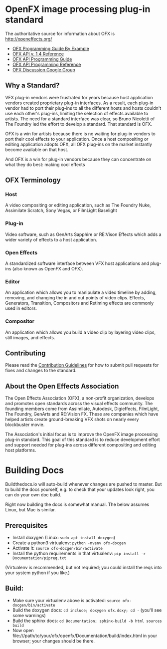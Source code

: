 # OpenFX image processing plug-in standard

The authoritative source for information about OFX is http://openeffects.org/

* [OFX Programming Guide By Example](https://github.com/ofxa/openfx/tree/master/Guide)
* [OFX API v. 1.4 Reference](http://openeffects.org/documentation/api_doc)
* [OFX API Programming Guide](http://openeffects.org/documentation/guide)
* [OFX API Programming Reference](http://openeffects.org/documentation/reference)
* [OFX Discussion Google Group](https://groups.google.com/forum/#!forum/ofx-discussion)

## Why a Standard?
VFX plug-in vendors were frustrated for years because host application vendors created proprietary plug-in interfaces. As a result, each plug-in vendor had to port their plug-ins to all the different hosts and hosts couldn't use each other's plug-ins, limiting the selection of effects available to artists. The need for a standard interface was clear, so Bruno Nicoletti of The Foundry led the effort to develop a standard. That standard is OFX.

OFX is a win for artists because there is no waiting for plug-in vendors to port their cool effects to your application. Once a host compositing or editing application adopts OFX, all OFX plug-ins on the market instantly become available on that host.

And OFX is a win for plug-in vendors because they can concentrate on what they do best: making cool effects

## OFX Terminology
### Host
A video compositing or editing application, such as The Foundry Nuke, Assimilate Scratch, Sony Vegas, or FilmLight Baselight
### Plug-in
Video software, such as GenArts Sapphire or RE:Vison Effects which adds a wider variety of effects to a host application.
### Open Effects
A standardized software interface between VFX host applications and plug-ins (also known as OpenFX and OFX).
### Editor
An application which allows you to manipulate a video timeline by adding, removing, and changing the in and out points of video clips. Effects, Generators, Transition, Compositors and Retiming effects are commonly used in editors.
### Compositor
An application which allows you build a video clip by layering video clips, still images, and effects.

## Contributing

Please read the [Contribution Guidelines](https://github.com/ofxa/openfx/wiki/Extending-OpenFX-Guidelines) for how to submit pull requests for fixes and changes to the standard.

## About the Open Effects Association

The Open Effects Association (OFX), a non-profit organization, develops and promotes open standards across the visual effects community. The founding members come from Assimilate, Autodesk, Digieffects, FilmLight, The Foundry, GenArts and RE:Vision FX. These are companies which have helped artists create ground-breaking VFX shots on nearly every blockbuster movie.

The Association's initial focus is to improve the OpenFX image processing plug-in standard. This goal of this standard is to reduce development effort and support needed for plug-ins across different compositing and editing host platforms.

# Building Docs

Buildthedocs.io will auto-build whenever changes are pushed to master.
But to build the docs yourself, e.g. to check that your updates look
right, you can do your own doc build.

Right now building the docs is somewhat manual. The below assumes
Linux, but Mac is similar.

## Prerequisites

* Install doxygen (Linux: `sudo apt install doxygen`)
* Create a python3 virtualenv: `python -mvenv ofx-docgen`
* Activate it: `source ofx-docgen/bin/activate`
* Install the python requirements in that virtualenv: `pip install -r Documentation/pipreq.txt`

(Virtualenv is recommended, but not required; you could install the reqs into your
system python if you like.)

## Build:

* Make sure your virtualenv above is activated: `source ofx-docgen/bin/activate`
* Build the doxygen docs: `cd include; doxygen ofx.doxy; cd -` (you'll see
  some warnings)
* Build the sphinx docs:
  `cd Documentation; sphinx-build -b html sources build`
* Now open
  file:///path/to/your/ofx/openfx/Documentation/build/index.html in
  your browser; your changes should be there.
